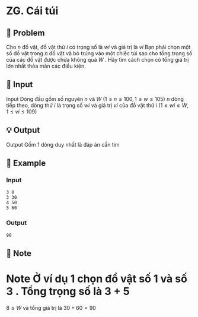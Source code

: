 # ZG. Cái túi

## 📖 Problem

Cho
$n$
đồ vật, đồ vật thứ
$i$
có trọng số là
$wi$
và giá trị là
$vi$
Bạn phải chọn một số đồ vật trong
$n$
đồ vật và bỏ trúng vào một chiếc túi sao cho tổng trọng số của các đồ vật được chứa không quá
$W$
.
Hãy tìm cách chọn có tổng giá trị lớn nhất thỏa mãn các điều kiện.


## 🧩 Input

Input
Dòng đầu gồm số nguyên
$n$
và
$W$
$(1 ≤n≤ 100, 1 ≤w≤ 105)$
$n$
dòng tiếp theo, dòng thứ
$i$
là trọng số
$wi$
và giá trị
$vi$
của đồ vật thứ
$i$
$(1 ≤wi≤W, 1 ≤vi≤ 109)$


## 💡 Output

Output
Gồm
$1$
dòng duy nhất là đáp án cần tìm


## 🧠 Example

### Input

```text
3 8
3 30
4 50
5 60
```

### Output

```text
90
```



## 📝 Note

Note
Ở ví dụ
$1$
chọn đồ vật số
$1$
và số
$3$
. Tổng trọng số là
$3$
+
$5$
=
$8 ≤W$
và tổng giá trị là
$30 + 60 = 90$

